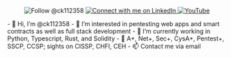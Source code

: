 <p align=center
  <a href="https://twitter.com/intent/follow?screen_name=ck112358">
    <img src="https://img.shields.io/twitter/follow/ck112358?style=social" alt="Follow @ck112358" />
  
  <a href="https://www.linkedin.com/in/cody-kennedy-500583188/" target="_blank">
    <img alt="Connect with me on LinkedIn" src="https://img.shields.io/badge/Connect%20with%20me%20on-LinkedIn-blue" />
  </a>
<a href="https://www.youtube.com/channel/UCMpMc_jbgdmIkaf3etfkivg" target="_blank">
  <img alt="YouTube" src="https://img.shields.io/badge/YouTube-Connect-red?style=flat&logo=youtube&logoColor=white">
</a>
</p>
- 👋 Hi, I’m @ck112358
- 👀 I’m interested in pentesting web apps and smart contracts as well as full stack development
- 🌱 I’m currently working in Python, Typescript, Rust, and Solidity
- 🦉 A+, Net+, Sec+, CysA+, Pentest+, SSCP, CCSP; sights on CISSP, CHFI, CEH
- 📫 Contact me via email
 
<!---
ck112358/ck112358 is a ✨ special ✨ repository because its `README.md` (this file) appears on your GitHub profile.
You can click the Preview link to take a look at your changes.
--->
